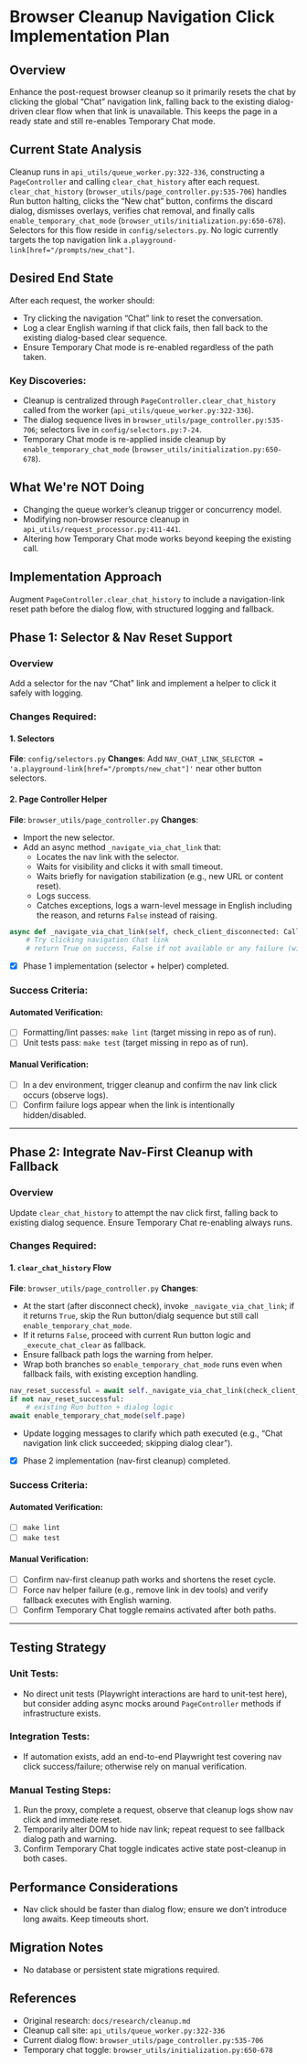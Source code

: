 # Browser Cleanup Navigation Click Implementation Plan

## Overview

Enhance the post-request browser cleanup so it primarily resets the chat by clicking the global “Chat” navigation link, falling back to the existing dialog-driven clear flow when that link is unavailable. This keeps the page in a ready state and still re-enables Temporary Chat mode.

## Current State Analysis

Cleanup runs in `api_utils/queue_worker.py:322-336`, constructing a `PageController` and calling `clear_chat_history` after each request. `clear_chat_history` (`browser_utils/page_controller.py:535-706`) handles Run button halting, clicks the “New chat” button, confirms the discard dialog, dismisses overlays, verifies chat removal, and finally calls `enable_temporary_chat_mode` (`browser_utils/initialization.py:650-678`). Selectors for this flow reside in `config/selectors.py`. No logic currently targets the top navigation link `a.playground-link[href="/prompts/new_chat"]`.

## Desired End State

After each request, the worker should:
- Try clicking the navigation “Chat” link to reset the conversation.
- Log a clear English warning if that click fails, then fall back to the existing dialog-based clear sequence.
- Ensure Temporary Chat mode is re-enabled regardless of the path taken.

### Key Discoveries:
- Cleanup is centralized through `PageController.clear_chat_history` called from the worker (`api_utils/queue_worker.py:322-336`).
- The dialog sequence lives in `browser_utils/page_controller.py:535-706`; selectors live in `config/selectors.py:7-24`.
- Temporary Chat mode is re-applied inside cleanup by `enable_temporary_chat_mode` (`browser_utils/initialization.py:650-678`).

## What We're NOT Doing

- Changing the queue worker’s cleanup trigger or concurrency model.
- Modifying non-browser resource cleanup in `api_utils/request_processor.py:411-441`.
- Altering how Temporary Chat mode works beyond keeping the existing call.

## Implementation Approach

Augment `PageController.clear_chat_history` to include a navigation-link reset path before the dialog flow, with structured logging and fallback.

## Phase 1: Selector & Nav Reset Support

### Overview
Add a selector for the nav “Chat” link and implement a helper to click it safely with logging.

### Changes Required:

#### 1. Selectors
**File**: `config/selectors.py`
**Changes**: Add `NAV_CHAT_LINK_SELECTOR = 'a.playground-link[href="/prompts/new_chat"]'` near other button selectors.

#### 2. Page Controller Helper
**File**: `browser_utils/page_controller.py`
**Changes**: 
- Import the new selector.
- Add an async method `_navigate_via_chat_link` that:
  - Locates the nav link with the selector.
  - Waits for visibility and clicks it with small timeout.
  - Waits briefly for navigation stabilization (e.g., new URL or content reset).
  - Logs success.
  - Catches exceptions, logs a warn-level message in English including the reason, and returns `False` instead of raising.

```python
async def _navigate_via_chat_link(self, check_client_disconnected: Callable) -> bool:
    # Try clicking navigation Chat link
    # return True on success, False if not available or any failure (with warning logged)
```

- [x] Phase 1 implementation (selector + helper) completed.

### Success Criteria:

#### Automated Verification:
- [ ] Formatting/lint passes: `make lint` (target missing in repo as of run).
- [ ] Unit tests pass: `make test` (target missing in repo as of run).

#### Manual Verification:
- [ ] In a dev environment, trigger cleanup and confirm the nav link click occurs (observe logs).
- [ ] Confirm failure logs appear when the link is intentionally hidden/disabled.

---

## Phase 2: Integrate Nav-First Cleanup with Fallback

### Overview
Update `clear_chat_history` to attempt the nav click first, falling back to existing dialog sequence. Ensure Temporary Chat re-enabling always runs.

### Changes Required:

#### 1. `clear_chat_history` Flow
**File**: `browser_utils/page_controller.py`
**Changes**: 
- At the start (after disconnect check), invoke `_navigate_via_chat_link`; if it returns `True`, skip the Run button/dialg sequence but still call `enable_temporary_chat_mode`.
- If it returns `False`, proceed with current Run button logic and `_execute_chat_clear` as fallback.
- Ensure fallback path logs the warning from helper.
- Wrap both branches so `enable_temporary_chat_mode` runs even when fallback fails, with existing exception handling.

```python
nav_reset_successful = await self._navigate_via_chat_link(check_client_disconnected)
if not nav_reset_successful:
    # existing Run button + dialog logic
await enable_temporary_chat_mode(self.page)
```

- Update logging messages to clarify which path executed (e.g., “Chat navigation link click succeeded; skipping dialog clear”).

- [x] Phase 2 implementation (nav-first cleanup) completed.

### Success Criteria:

#### Automated Verification:
- [ ] `make lint`
- [ ] `make test`

#### Manual Verification:
- [ ] Confirm nav-first cleanup path works and shortens the reset cycle.
- [ ] Force nav helper failure (e.g., remove link in dev tools) and verify fallback executes with English warning.
- [ ] Confirm Temporary Chat toggle remains activated after both paths.

---

## Testing Strategy

### Unit Tests:
- No direct unit tests (Playwright interactions are hard to unit-test here), but consider adding async mocks around `PageController` methods if infrastructure exists.

### Integration Tests:
- If automation exists, add an end-to-end Playwright test covering nav click success/failure; otherwise rely on manual verification.

### Manual Testing Steps:
1. Run the proxy, complete a request, observe that cleanup logs show nav click and immediate reset.
2. Temporarily alter DOM to hide nav link; repeat request to see fallback dialog path and warning.
3. Confirm Temporary Chat toggle indicates active state post-cleanup in both cases.

## Performance Considerations

- Nav click should be faster than dialog flow; ensure we don’t introduce long awaits. Keep timeouts short.

## Migration Notes

- No database or persistent state migrations required.

## References

- Original research: `docs/research/cleanup.md`
- Cleanup call site: `api_utils/queue_worker.py:322-336`
- Current dialog flow: `browser_utils/page_controller.py:535-706`
- Temporary chat toggle: `browser_utils/initialization.py:650-678`
